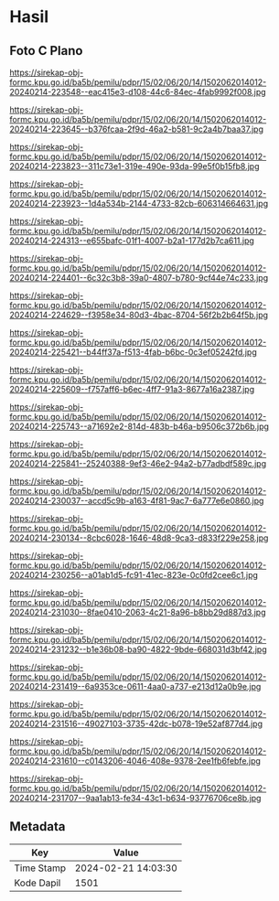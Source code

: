 # Hasil

## Foto C Plano

https://sirekap-obj-formc.kpu.go.id/ba5b/pemilu/pdpr/15/02/06/20/14/1502062014012-20240214-223548--eac415e3-d108-44c6-84ec-4fab9992f008.jpg

https://sirekap-obj-formc.kpu.go.id/ba5b/pemilu/pdpr/15/02/06/20/14/1502062014012-20240214-223645--b376fcaa-2f9d-46a2-b581-9c2a4b7baa37.jpg

https://sirekap-obj-formc.kpu.go.id/ba5b/pemilu/pdpr/15/02/06/20/14/1502062014012-20240214-223823--311c73e1-319e-490e-93da-99e5f0b15fb8.jpg

https://sirekap-obj-formc.kpu.go.id/ba5b/pemilu/pdpr/15/02/06/20/14/1502062014012-20240214-223923--1d4a534b-2144-4733-82cb-606314664631.jpg

https://sirekap-obj-formc.kpu.go.id/ba5b/pemilu/pdpr/15/02/06/20/14/1502062014012-20240214-224313--e655bafc-01f1-4007-b2a1-177d2b7ca611.jpg

https://sirekap-obj-formc.kpu.go.id/ba5b/pemilu/pdpr/15/02/06/20/14/1502062014012-20240214-224401--6c32c3b8-39a0-4807-b780-9cf44e74c233.jpg

https://sirekap-obj-formc.kpu.go.id/ba5b/pemilu/pdpr/15/02/06/20/14/1502062014012-20240214-224629--f3958e34-80d3-4bac-8704-56f2b2b64f5b.jpg

https://sirekap-obj-formc.kpu.go.id/ba5b/pemilu/pdpr/15/02/06/20/14/1502062014012-20240214-225421--b44ff37a-f513-4fab-b6bc-0c3ef05242fd.jpg

https://sirekap-obj-formc.kpu.go.id/ba5b/pemilu/pdpr/15/02/06/20/14/1502062014012-20240214-225609--f757aff6-b6ec-4ff7-91a3-8677a16a2387.jpg

https://sirekap-obj-formc.kpu.go.id/ba5b/pemilu/pdpr/15/02/06/20/14/1502062014012-20240214-225743--a71692e2-814d-483b-b46a-b9506c372b6b.jpg

https://sirekap-obj-formc.kpu.go.id/ba5b/pemilu/pdpr/15/02/06/20/14/1502062014012-20240214-225841--25240388-9ef3-46e2-94a2-b77adbdf589c.jpg

https://sirekap-obj-formc.kpu.go.id/ba5b/pemilu/pdpr/15/02/06/20/14/1502062014012-20240214-230037--accd5c9b-a163-4f81-9ac7-6a777e6e0860.jpg

https://sirekap-obj-formc.kpu.go.id/ba5b/pemilu/pdpr/15/02/06/20/14/1502062014012-20240214-230134--8cbc6028-1646-48d8-9ca3-d833f229e258.jpg

https://sirekap-obj-formc.kpu.go.id/ba5b/pemilu/pdpr/15/02/06/20/14/1502062014012-20240214-230256--a01ab1d5-fc91-41ec-823e-0c0fd2cee6c1.jpg

https://sirekap-obj-formc.kpu.go.id/ba5b/pemilu/pdpr/15/02/06/20/14/1502062014012-20240214-231030--8fae0410-2063-4c21-8a96-b8bb29d887d3.jpg

https://sirekap-obj-formc.kpu.go.id/ba5b/pemilu/pdpr/15/02/06/20/14/1502062014012-20240214-231232--b1e36b08-ba90-4822-9bde-668031d3bf42.jpg

https://sirekap-obj-formc.kpu.go.id/ba5b/pemilu/pdpr/15/02/06/20/14/1502062014012-20240214-231419--6a9353ce-0611-4aa0-a737-e213d12a0b9e.jpg

https://sirekap-obj-formc.kpu.go.id/ba5b/pemilu/pdpr/15/02/06/20/14/1502062014012-20240214-231516--49027103-3735-42dc-b078-19e52af877d4.jpg

https://sirekap-obj-formc.kpu.go.id/ba5b/pemilu/pdpr/15/02/06/20/14/1502062014012-20240214-231610--c0143206-4046-408e-9378-2ee1fb6febfe.jpg

https://sirekap-obj-formc.kpu.go.id/ba5b/pemilu/pdpr/15/02/06/20/14/1502062014012-20240214-231707--9aa1ab13-fe34-43c1-b634-93776706ce8b.jpg


## Metadata

| Key        | Value               |
| ---------- | ------------------- |
| Time Stamp | 2024-02-21 14:03:30 |
| Kode Dapil | 1501                |



